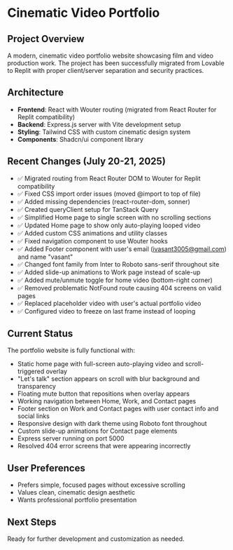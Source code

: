 # Cinematic Video Portfolio

## Project Overview
A modern, cinematic video portfolio website showcasing film and video production work. The project has been successfully migrated from Lovable to Replit with proper client/server separation and security practices.

## Architecture
- **Frontend**: React with Wouter routing (migrated from React Router for Replit compatibility)
- **Backend**: Express.js server with Vite development setup
- **Styling**: Tailwind CSS with custom cinematic design system
- **Components**: Shadcn/ui component library

## Recent Changes (July 20-21, 2025)
- ✅ Migrated routing from React Router DOM to Wouter for Replit compatibility
- ✅ Fixed CSS import order issues (moved @import to top of file)
- ✅ Added missing dependencies (react-router-dom, sonner)
- ✅ Created queryClient setup for TanStack Query
- ✅ Simplified Home page to single screen with no scrolling sections
- ✅ Updated Home page to show only auto-playing looped video
- ✅ Added custom CSS animations and utility classes
- ✅ Fixed navigation component to use Wouter hooks
- ✅ Added Footer component with user's email (ivasant3005@gmail.com) and name "vasant"
- ✅ Changed font family from Inter to Roboto sans-serif throughout site
- ✅ Added slide-up animations to Work page instead of scale-up
- ✅ Added mute/unmute toggle for home video (bottom-right corner)
- ✅ Removed problematic NotFound route causing 404 screens on valid pages
- ✅ Replaced placeholder video with user's actual portfolio video
- ✅ Configured video to freeze on last frame instead of looping

## Current Status
The portfolio website is fully functional with:
- Static home page with full-screen auto-playing video and scroll-triggered overlay
- "Let's talk" section appears on scroll with blur background and transparency
- Floating mute button that repositions when overlay appears
- Working navigation between Home, Work, and Contact pages
- Footer section on Work and Contact pages with user contact info and social links
- Responsive design with dark theme using Roboto font throughout
- Custom slide-up animations for Contact page elements
- Express server running on port 5000
- Resolved 404 error screens that were appearing incorrectly

## User Preferences
- Prefers simple, focused pages without excessive scrolling
- Values clean, cinematic design aesthetic
- Wants professional portfolio presentation

## Next Steps
Ready for further development and customization as needed.